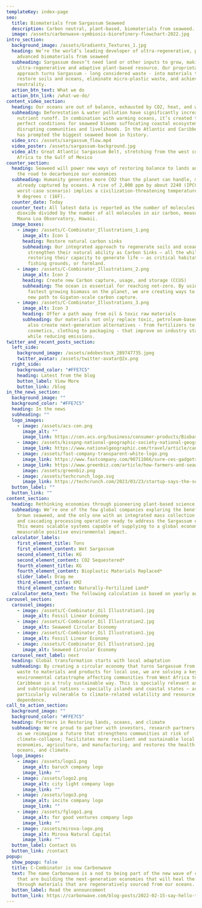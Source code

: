 ```yaml
---
templateKey: index-page
seo:
  title: Biomaterials from Sargassum Seaweed
  description: Carbon neutral, plant-based, biomaterials from seaweed.
  image: /assets/carbonwave-symbiosis-biorefinery-flowchart-2022.jpg
intro_section:
  background_image: /assets/Gradients_Textures_1.jpg
  heading: We’re the world’s leading developer of ultra-regenerative, plant-based,
    advanced biomaterials from seaweed
  subheading: Sargassum doesn’t need land or other inputs to grow, making it an
    ultra-regenerative and adaptive plant-based resource. Our proprietary
    approach turns Sargassum - long considered waste - into materials that can
    restore soils and oceans, eliminate micro-plastic waste, and achieve carbon
    neutrality.
  action_btn_text: What we do
  action_btn_link: /what-we-do/
content_video_section:
  heading: Our oceans are out of balance, exhausted by CO2, heat, and waste
  subheading: Deforestation & water pollution have significantly increased
    nutrient runoff. In combination with warming oceans, it’s created the
    perfect conditions for seaweed blooms suffocating coastal ecosystems and
    disrupting communities and livelihoods. In the Atlantic and Caribbean, this
    has prompted the biggest seaweed boom in history.
  video_src: /assets/sargassum_flow.mp4
  video_poster: /assets/sargassum-background.jpg
  video_alt: Great Atlantic Sargassum Belt, stretching from the west coast of
    Africa to the Gulf of Mexico
counter_section:
  heading: Seaweed will power new ways of restoring balance to lands and oceans in
    the road to decarbonize our economies
  subheading: Humanity generates more CO2 than the planet can handle, much of it
    already captured by oceans. A rise of 2,000 ppm by about 2240 (IPCC
    worst-case scenario) implies a civilization-threatening temperature rise of
    9 degrees c (16F).
  counter_date: Today
  counter_text: All latest data is reported as the number of molecules of carbon
    dioxide divided by the number of all molecules in air carbon, measured at
    Mauna Loa Observatory, Hawaii.
  image_boxes:
    - image: /assets/C-Combinator_Illustrations_1.png
      image_alt: Icon 1
      heading: Restore natural carbon sinks
      subheading: Our integrated approach to regenerate soils and oceans aims to
        strengthen their natural ability as Carbon Sinks – all the while
        restoring their capacity to generate life – as critical habitats,
        fishing grounds, or farmland.
    - image: /assets/C-Combinator_Illustrations_2.png
      image_alt: Icon 2
      heading: Create new Carbon capture, usage, and storage (CCUS)
      subheading: The ocean is essential for reaching net-zero. By using seaweed, the
        fastest growing biomass on the planet, we are creating ways to achieve a
        new path to Gigaton-scale carbon capture.
    - image: /assets/C-Combinator_Illustrations_3.png
      image_alt: Icon 3
      heading: Offer a path away from oil & toxic raw materials
      subheading: Our materials not only replace toxic, petroleum-based products, but
        also create next-generation alternatives - from fertilizers to
        cosmetics, clothing to packaging - that improve on industry standards
        while reducing emissions.
twitter_and_recent_posts_section:
  left_side:
    background_image: /assets/adobestock_289747735.jpeg
    twitter_avatar: /assets/twitter-avatar@2x.png
  right_side:
    background_color: "#FFE7C5"
    heading: Latest from the blog
    button_label: View More
    button_link: /blog
in_the_news_section:
  background_image: ""
  background_color: "#FFE7C5"
  heading: In the news
  subheading: ""
  logo_images:
    - image: /assets/acs-cen.png
      image_alt: ""
      image_link: https://cen.acs.org/business/consumer-products/Biobased-boomedat-In-cosmetics-2022/100/web/2022/04
    - image: /assets/kisspng-national-geographic-society-national-geographic-ee-geography-5acf1732cf7c85.9544989015235213308499.png
      image_link: https://www.nationalgeographic.com/travel/article/can-science-solve-the-seaweed-problem-on-mexican-beaches
    - image: /assets/fast-company-transparent-white-logo.png
      image_link: https://www.fastcompany.com/90711066/sure-ces-gadgets-are-cool-but-theyre-all-still-made-of-plastic
    - image_link: https://www.greenbiz.com/article/how-farmers-and-seaweed-can-help-tackle-ocean-pollution
      image: /assets/greenbiz.png
    - image: /assets/techcrunch_logo.svg
      image_link: https://techcrunch.com/2023/03/23/startup-says-the-seaweed-blobbing-toward-florida-has-a-silver-lining/
  button_label: ""
  button_link: ""
content_section:
  heading: Rethinking economies through pioneering plant-based science
  subheading: We’re one of the few global companies exploring the benefits of
    brown seaweed, and the only one with an integrated mass collection network
    and cascading processing operation ready to address the Sargassum emergency.
    This means scalable systems capable of supplying to a global economy with
    measurable positive environmental impact.
  calculator_labels:
    first_element_title: Tons
    first_element_content: Wet Sargassum
    second_element_title: KG
    second_element_content: CO2 Sequestered*
    fourth_element_title: KG
    fourth_element_content: Bioplastic Materials Replaced*
    slider_label: Drag me
    third_element_title: KM2
    third_element_content: Naturally-Fertilized Land*
  calculator_meta_text: The following calculation is based on yearly agriculture standards per year.
carousel_section:
  carousel_images:
    - image: /assets/C-Combinator_Oil Illustration1.jpg
      image_alt: Fossil Linear Economy
    - image: /assets/C-Combinator_Oil Illustration2.jpg
      image_alt: Seaweed Circular Economy
    - image: /assets/C-Combinator_Oil Illustration1.jpg
      image_alt: Fossil Linear Economy
    - image: /assets/C-Combinator_Oil Illustration2.jpg
      image_alt: Seaweed Circular Economy
  carousel_next_label: next
  heading: Global transformation starts with local adaptation
  subheading: By creating a circular economy that turns Sargassum from harmful
    waste to materials and products for local use, we are solving a key
    environmental catastrophe affecting communities from West Africa to the
    Caribbean in a truly sustainable way. This is specially relevant as tropical
    and subtropical nations – specially islands and coastal states – are
    particularly vulnerable to climate-related volatility and resource
    dependence.
call_to_action_section:
  background_image: ""
  background_color: "#FFE7C5"
  heading: Partners in Restoring lands, oceans, and climate
  subheading: We're proud to partner with investors, research partners, and media
    as we reimagine a future that strengthens communities at risk of
    climate-collapse; facilitates more resilient and sustainable local
    economies, agriculture, and manufacturing; and restores the health of lands,
    oceans, and climate.
  logo_images:
    - image: /assets/logo1.png
      image_alt: baruch company logo
      image_link: ""
    - image: /assets/logo2.png
      image_alt: city light company logo
      image_link: ""
    - image: /assets/logo3.png
      image_alt: incite company logo
      image_link: ""
    - image: /assets/fglogo1.png
      image_alt: for good ventures company logo
      image_link: ""
    - image: /assets/mirova-logo.png
      image_alt: Mirova Natural Capital
      image_link: ""
  button_label: Contact Us
  button_link: /contact
popup:
  show_popup: false
  title: C-Combinator is now Carbonwave
  text: The name Carbonwave is a nod to being part of the new wave of companies
    that are building the next-generation economies that will heal the planet
    through materials that are regeneratively sourced from our oceans.
  button_label: Read the announcement
  button_link: https://carbonwave.com/blog-posts/2022-02-15-say-hello-to-carbonwave
---
```

